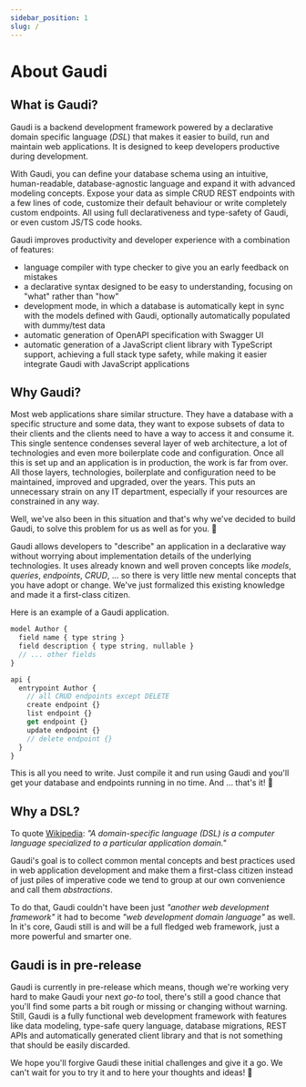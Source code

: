 ```yaml
---
sidebar_position: 1
slug: /
---
```


# About Gaudi

## What is Gaudi?

Gaudi is a backend development framework powered by a declarative domain specific language (_DSL_) that makes it easier to build, run and maintain web applications. It is designed to keep developers productive during development.

With Gaudi, you can define your database schema using an intuitive, human-readable, database-agnostic language and expand it with advanced modeling concepts. Expose your data as simple CRUD REST endpoints with a few lines of code, customize their default behaviour or write completely custom endpoints. All using full declarativeness and type-safety of Gaudi, or even custom JS/TS code hooks.

Gaudi improves productivity and developer experience with a combination of features:

- language compiler with type checker to give you an early feedback on mistakes
- a declarative syntax designed to be easy to understanding, focusing on "what" rather than "how"
- development mode, in which a database is automatically kept in sync with the models defined with Gaudi, optionally automatically populated with dummy/test data
- automatic generation of OpenAPI specification with Swagger UI
- automatic generation of a JavaScript client library with TypeScript support, achieving a full stack type safety, while making it easier integrate Gaudi with JavaScript applications


## Why Gaudi?

Most web applications share similar structure. They have a database with a specific structure and some data, they want to expose subsets of data to their clients and the clients need to have a way to access it and consume it. This single sentence condenses several layer of web architecture, a lot of technologies and even more boilerplate code and configuration. Once all this is set up and an application is in production, the work is far from over. All those layers, technologies, boilerplate and configuration need to be maintained, improved and upgraded, over the years. This puts an unnecessary strain on any IT department, especially if your resources are constrained in any way.

Well, we've also been in this situation and that's why we've decided to build Gaudi, to solve this problem for us as well as for you. 🤛

Gaudi allows developers to "describe" an application in a declarative way without worrying about implementation details of the underlying technologies. It uses already known and well proven concepts like _models_, _queries_, _endpoints_, _CRUD_, ... so there is very little new mental concepts that you have adopt or change. We've just formalized this existing knowledge and made it a first-class citizen.

Here is an example of a Gaudi application.

```js title="bookreviews.gaudi"
model Author {
  field name { type string }
  field description { type string, nullable }
  // ... other fields
}

api {
  entrypoint Author {
    // all CRUD endpoints except DELETE
    create endpoint {}
    list endpoint {}
    get endpoint {}
    update endpoint {}
    // delete endpoint {}
  }
}
```

This is all you need to write. Just compile it and run using Gaudi and you'll get your database and endpoints running in no time. And ... that's it! 🎉

## Why a DSL?

To quote [Wikipedia](https://en.wikipedia.org/wiki/Domain-specific_language): _"A domain-specific language (DSL) is a computer language specialized to a particular application domain."_

Gaudi's goal is to collect common mental concepts and best practices used in web application development and make them a first-class citizen instead of just piles of imperative code we tend to group at our own convenience and call them _abstractions_.

To do that, Gaudi couldn't have been just _"another web development framework"_ it had to become _"web development domain language"_ as well. In it's core, Gaudi still is and will be a full fledged web framework, just a more powerful and smarter one.

## Gaudi is in pre-release

Gaudi is currently in pre-release which means, though we're working very hard to make Gaudi your next _go-to_ tool, there's still a good chance that you'll find some parts a bit rough or missing or changing without warning. Still, Gaudi is a fully functional web development framework with features like data modeling, type-safe query language, database migrations, REST APIs and automatically generated client library and that is not something that should be easily discarded.

We hope you'll forgive Gaudi these initial challenges and give it a go. We can't wait for you to try it and to here your thoughts and ideas! 🖖
